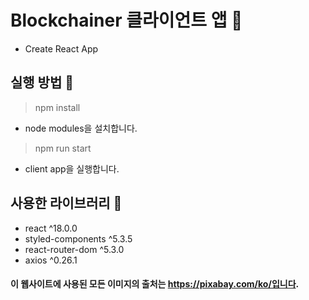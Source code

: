 # Blockchainer 클라이언트 앱 🐣
- Create React App

## 실행 방법 🐤
> npm install

- node modules을 설치합니다.

> npm run start

- client app을 실행합니다.

## 사용한 라이브러리 🐥
* react ^18.0.0
* styled-components ^5.3.5
* react-router-dom ^5.3.0
* axios ^0.26.1

#### 이 웹사이트에 사용된 모든 이미지의 출처는 https://pixabay.com/ko/입니다.
